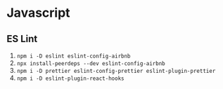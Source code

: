 # Javascript

## ES Lint

1. `npm i -D eslint eslint-config-airbnb`
2. `npx install-peerdeps --dev eslint-config-airbnb`
3. `npm i -D prettier eslint-config-prettier eslint-plugin-prettier`
4. `npm i -D eslint-plugin-react-hooks`
